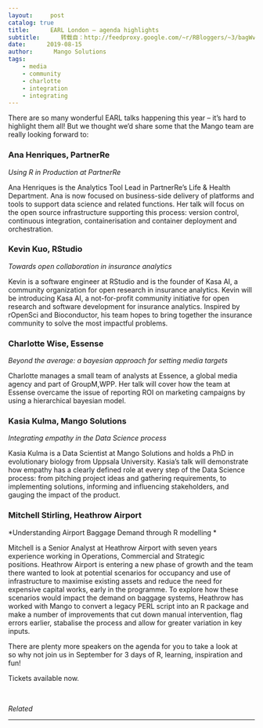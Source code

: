 ```yaml
---
layout:     post
catalog: true
title:      EARL London – agenda highlights
subtitle:      转载自：http://feedproxy.google.com/~r/RBloggers/~3/bagWvHvgeZg/
date:      2019-08-15
author:      Mango Solutions
tags:
    - media
    - community
    - charlotte
    - integration
    - integrating
---
```






There are so many wonderful EARL talks happening this year – it’s hard to highlight them all! But we thought we’d share some that the Mango team are really looking forward to:

### Ana Henriques, PartnerRe

*Using R in Production at PartnerRe*

Ana Henriques is the Analytics Tool Lead in PartnerRe’s Life & Health Department. Ana is now focused on business-side delivery of platforms and tools to support data science and related functions. Her talk will focus on the open source infrastructure supporting this process: version control, continuous integration, containerisation and container deployment and orchestration.

### Kevin Kuo, RStudio

*Towards open collaboration in insurance analytics*

Kevin is a software engineer at RStudio and is the founder of Kasa AI, a community organization for open research in insurance analytics. Kevin will be introducing Kasa AI, a not-for-profit community initiative for open research and software development for insurance analytics. Inspired by rOpenSci and Bioconductor, his team hopes to bring together the insurance community to solve the most impactful problems.

### Charlotte Wise, Essense

*Beyond the average: a bayesian approach for setting media targets*

Charlotte manages a small team of analysts at Essence, a global media agency and part of GroupM,WPP. Her talk will cover how the team at Essense overcame the issue of reporting ROI on marketing campaigns by using a hierarchical bayesian model.

### Kasia Kulma, Mango Solutions

*Integrating empathy in the Data Science process*

Kasia Kulma is a Data Scientist at Mango Solutions and holds a PhD in evolutionary biology from Uppsala University. Kasia’s talk will demonstrate how empathy has a clearly defined role at every step of the Data Science process: from pitching project ideas and gathering requirements, to implementing solutions, informing and influencing stakeholders, and gauging the impact of the product.

### Mitchell Stirling, Heathrow Airport

*Understanding Airport Baggage Demand through R modelling *

Mitchell is a Senior Analyst at Heathrow Airport with seven years experience working in Operations, Commercial and Strategic positions. Heathrow Airport is entering a new phase of growth and the team there wanted to look at potential scenarios for occupancy and use of infrastructure to maximise existing assets and reduce the need for expensive capital works, early in the programme. To explore how these scenarios would impact the demand on baggage systems, Heathrow has worked with Mango to convert a legacy PERL script into an R package and make a number of improvements that cut down manual intervention, flag errors earlier, stabalise the process and allow for greater variation in key inputs.

There are plenty more speakers on the agenda for you to take a look at so why not join us in September for 3 days of R, learning, inspiration and fun!

Tickets available now.


 


*Related*






---
